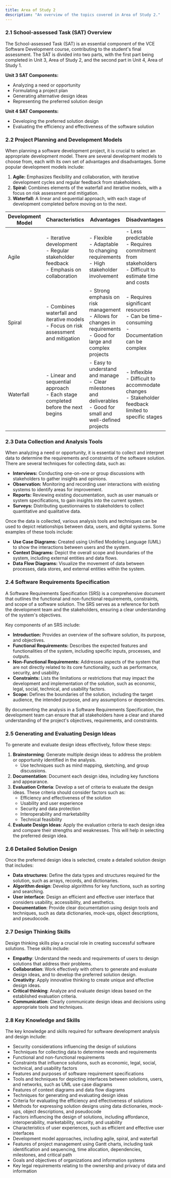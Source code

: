 ```yaml
---
title: Area of Study 2
description: "An overview of the topics covered in Area of Study 2."
---
```


### 2.1 School-assessed Task (SAT) Overview

The School-assessed Task (SAT) is an essential component of the VCE Software Development course, contributing to the student's final assessment. The SAT is divided into two parts, with the first part being completed in Unit 3, Area of Study 2, and the second part in Unit 4, Area of Study 1.

**Unit 3 SAT Components:**

- Analyzing a need or opportunity
- Formulating a project plan
- Generating alternative design ideas
- Representing the preferred solution design

**Unit 4 SAT Components:**

- Developing the preferred solution design
- Evaluating the efficiency and effectiveness of the software solution

### 2.2 Project Planning and Development Models

When planning a software development project, it is crucial to select an appropriate development model. There are several development models to choose from, each with its own set of advantages and disadvantages. Some popular development models include:

1. **Agile:** Emphasizes flexibility and collaboration, with iterative development cycles and regular feedback from stakeholders.
2. **Spiral:** Combines elements of the waterfall and iterative models, with a focus on risk assessment and mitigation.
2. **Waterfall:** A linear and sequential approach, with each stage of development completed before moving on to the next.

| Development Model | Characteristics | Advantages | Disadvantages |
|-------------------|----------------|------------|---------------|
| Agile             | - Iterative development<br>- Regular stakeholder feedback<br>- Emphasis on collaboration | - Flexible<br>- Adaptable to changing requirements<br>- High stakeholder involvement | - Less predictable<br>- Requires commitment from stakeholders<br>- Difficult to estimate time and costs |
| Spiral            | - Combines waterfall and iterative models<br>- Focus on risk assessment and mitigation | - Strong emphasis on risk management<br>- Allows for changes in requirements<br>- Good for large and complex projects | - Requires significant resources<br>- Can be time-consuming<br>- Documentation can be complex |
| Waterfall         | - Linear and sequential approach<br>- Each stage completed before the next begins | - Easy to understand and manage<br>- Clear milestones and deliverables<br>- Good for small and well-defined projects | - Inflexible<br>- Difficult to accommodate changes<br>- Stakeholder feedback limited to specific stages |

### 2.3 Data Collection and Analysis Tools

When analyzing a need or opportunity, it is essential to collect and interpret data to determine the requirements and constraints of the software solution. There are several techniques for collecting data, such as:

- **Interviews:** Conducting one-on-one or group discussions with stakeholders to gather insights and opinions.
- **Observation:** Monitoring and recording user interactions with existing systems to identify areas for improvement.
- **Reports:** Reviewing existing documentation, such as user manuals or system specifications, to gain insights into the current system.
- **Surveys:** Distributing questionnaires to stakeholders to collect quantitative and qualitative data.

Once the data is collected, various analysis tools and techniques can be used to depict relationships between data, users, and digital systems. Some examples of these tools include:

- **Use Case Diagrams:** Created using Unified Modeling Language (UML) to show the interactions between users and the system.
- **Context Diagrams:** Depict the overall scope and boundaries of the system, including external entities and data flows.
- **Data Flow Diagrams:** Visualize the movement of data between processes, data stores, and external entities within the system.

### 2.4 Software Requirements Specification

A Software Requirements Specification (SRS) is a comprehensive document that outlines the functional and non-functional requirements, constraints, and scope of a software solution. The SRS serves as a reference for both the development team and the stakeholders, ensuring a clear understanding of the system's objectives.

Key components of an SRS include:

- **Introduction:** Provides an overview of the software solution, its purpose, and objectives.
- **Functional Requirements:** Describes the expected features and functionalities of the system, including specific inputs, processes, and outputs.
- **Non-Functional Requirements:** Addresses aspects of the system that are not directly related to its core functionality, such as performance, security, and usability.
- **Constraints:** Lists the limitations or restrictions that may impact the development and implementation of the solution, such as economic, legal, social, technical, and usability factors.
- **Scope:** Defines the boundaries of the solution, including the target audience, the intended purpose, and any assumptions or dependencies.

By documenting the analysis in a Software Requirements Specification, the development team can ensure that all stakeholders have a clear and shared understanding of the project's objectives, requirements, and constraints.

### 2.5 Generating and Evaluating Design Ideas

To generate and evaluate design ideas effectively, follow these steps:

1. **Brainstorming**: Generate multiple design ideas to address the problem or opportunity identified in the analysis.
   - Use techniques such as mind mapping, sketching, and group discussions.
2. **Documentation**: Document each design idea, including key functions and appearance.
3. **Evaluation Criteria**: Develop a set of criteria to evaluate the design ideas. These criteria should consider factors such as:
   - Efficiency and effectiveness of the solution
   - Usability and user experience
   - Security and data protection
   - Interoperability and marketability
   - Technical feasibility
4. **Evaluate Design Ideas**: Apply the evaluation criteria to each design idea and compare their strengths and weaknesses. This will help in selecting the preferred design idea.

### 2.6 Detailed Solution Design

Once the preferred design idea is selected, create a detailed solution design that includes:

- **Data structures**: Define the data types and structures required for the solution, such as arrays, records, and dictionaries.
- **Algorithm design**: Develop algorithms for key functions, such as sorting and searching.
- **User interface**: Design an efficient and effective user interface that considers usability, accessibility, and aesthetics.
- **Documentation**: Provide clear documentation using design tools and techniques, such as data dictionaries, mock-ups, object descriptions, and pseudocode.

### 2.7 Design Thinking Skills

Design thinking skills play a crucial role in creating successful software solutions. These skills include:

- **Empathy**: Understand the needs and requirements of users to design solutions that address their problems.
- **Collaboration**: Work effectively with others to generate and evaluate design ideas, and to develop the preferred solution design.
- **Creativity**: Apply innovative thinking to create unique and effective design ideas.
- **Critical thinking**: Analyze and evaluate design ideas based on the established evaluation criteria.
- **Communication**: Clearly communicate design ideas and decisions using appropriate tools and techniques.

### 2.8 Key Knowledge and Skills

The key knowledge and skills required for software development analysis and design include:

- Security considerations influencing the design of solutions
- Techniques for collecting data to determine needs and requirements
- Functional and non-functional requirements
- Constraints that influence solutions, such as economic, legal, social, technical, and usability factors
- Features and purposes of software requirement specifications
- Tools and techniques for depicting interfaces between solutions, users, and networks, such as UML use case diagrams
- Features of context diagrams and data flow diagrams
- Techniques for generating and evaluating design ideas
- Criteria for evaluating the efficiency and effectiveness of solutions
- Methods for expressing solution designs using data dictionaries, mock-ups, object descriptions, and pseudocode
- Factors influencing the design of solutions, including affordance, interoperability, marketability, security, and usability
- Characteristics of user experiences, such as efficient and effective user interfaces
- Development model approaches, including agile, spiral, and waterfall
- Features of project management using Gantt charts, including task identification and sequencing, time allocation, dependencies, milestones, and critical path
- Goals and objectives of organizations and information systems
- Key legal requirements relating to the ownership and privacy of data and information
